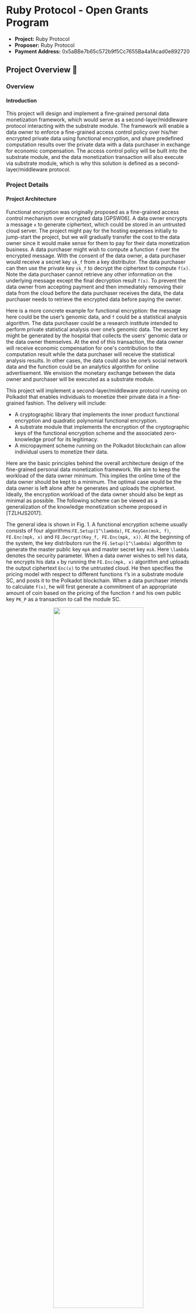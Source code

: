 # Ruby Protocol - Open Grants Program


* **Project:** Ruby Protocol
* **Proposer:** Ruby Protocol
* **Payment Address:** 0x5aBBe7b65c572b9f5Cc7655Ba4a1Acad0e892720

## Project Overview :page_facing_up:
### Overview
#### Introduction

This project will design and implement a fine-grained personal data monetization framework, which would serve as a second-layer/middleware protocol interacting with the substrate module. The framework will enable a data owner to enforce a fine-grained access control policy over his/her encrypted private data using functional encryption, and share predefined computation results over the private data with a data purchaser in exchange for economic compensation. The access control policy will be built into the substrate module, and the data monetization transaction will also execute via substrate module, which is why this solution is defined as a second-layer/middleware protocol.

### Project Details
#### Project Architecture

Functional encryption was originally proposed as a fine-grained access control mechanism over encrypted data [GPSW06]. A data owner encrypts a message `x` to generate ciphertext, which could be stored in an untrusted cloud server. The project might pay for the hosting expenses initially to jump-start the project, but we will gradually transfer the cost to the data owner since it would make sense for them to pay for their data monetization business. A data purchaser might wish to compute a function `f` over the encrypted message. With the consent of the data owner, a data purchaser would receive a secret key `sk_f` from a key distributor. The data purchaser can then use the private key `sk_f`  to decrypt the ciphertext to compute `f(x)`. Note the data purchaser cannot retrieve any other information on the underlying message except the final decryption result `f(x)`. To prevent the data owner from accepting payment and then immediately removing their data from the cloud before the data purchaser receives the data, the data purchaser needs to retrieve the encrypted data before paying the owner. 

Here is a more concrete example for functional encryption: the message here could be the user’s genomic data, and `f` could be a statistical analysis algorithm. The data purchaser could be a research institute intended to perform private statistical analysis over one’s genomic data. The secret key might be generated by the hospital that collects the users' genomic data or the data owner themselves. At the end of this transaction, the data owner will receive economic compensation for one's contribution to the computation result while the data purchaser will receive the statistical analysis results. In other cases, the data could also be one’s social network data and the function could be an analytics algorithm for online advertisement. We envision the monetary exchange between the data owner and purchaser will be executed as a substrate module.

This project will implement a second-layer/middleware protocol running on Polkadot that enables individuals to monetize their private data in a fine-grained fashion. The delivery will include:
* A cryptographic library that implements the inner product functional encryption and quadratic polynomial functional encryption.
* A substrate module that implements the encryption of the cryptographic keys of the functional encryption scheme and the associated zero-knowledge proof for its legitimacy.
* A micropayment scheme running on the Polkadot blockchain can allow individual users to monetize their data.

Here are the basic principles behind the overall architecture design of the fine-grained personal data monetization framework. We aim to keep the workload of the data owner minimum. This implies the online time of the data owner should be kept to a minimum. The optimal case would be the data owner is left alone after he generates and uploads the ciphertext. Ideally, the encryption workload of the data owner should also be kept as minimal as possible. The following scheme can be viewed as a generalization of the knowledge monetization scheme proposed in [TZLHJS2017]. 

The general idea is shown in Fig. 1. A functional encryption scheme usually consists of four algorithms:`FE.Setup(1^\lambda)`, `FE.KeyGen(msk, f)`, `FE.Enc(mpk, x)` and `FE.Decrypt(Key_f, FE.Enc(mpk, x))`. At the beginning of the system, the key distributors run the `FE.Setup(1^\lambda)` algorithm to generate the master public key `mpk` and master secret key `msk`. Here `\lambda` denotes the security parameter. When a data owner wishes to sell his data, he encrypts his data `x` by running the `FE.Enc(mpk, x)` algorithm and uploads the output ciphertext `Enc(x)` to the untrusted cloud. He then specifies the pricing model with respect to different functions `f`’s in a substrate module SC, and posts it to the Polkadot blockchain. When a data purchaser intends to calculate `f(x)`, he will first generate a commitment of an appropriate amount of coin based on the pricing of the function `f` and his own public key `PK_P` as a transaction to call the module SC. 

<div align='center'>
  <img src=https://user-images.githubusercontent.com/10559375/111019184-861b5b80-83f8-11eb-8cea-e15f1ef1d146.gif alt="" width="70%" />
 </div>

The substrate module should return a receipt to the data purchaser, who will in turn present it to the key distributor. The key distributor, after verifying the receipt and the respective coin commitment, runs the `FE.KeyGen(msk, f)` algorithm to generate the function key `Key_f` for the data purchaser. 

Simultaneously, the distributor will send SC the encryption of `Key_f` under the data purchaser’s public key `PK_P`, denoted as `Enc_(PK_P)(Key_f)` and an associated zero-knowledge proof proving `Key_f` is indeed a well-formed function key corresponding to `f`. SC with the inputs from both the key distributor and data purchaser is then verified by the Polkadot blockchain. Once the verification for both sides passes, meaning the amount of the committed coin is sufficient to pay for the decryption result `f(x)` and the gas fee, and the associated zero-knowledge proof is correct, the payment will be released to the data owner. The data purchaser can then download the ciphertext and decrypt `f(x)` by running the `FE.Decrypt(Key_f, FE.Enc(mpk, x))` algorithm. 

Note once the verification of SC is passed, SC will execute and payment is released to the data owner instantaneously. To ensure fairness towards the data purchaser, the data owner should provide verifiable evidence to prove his data source. `FE.Enc(x)` is accompanied by a certified signature `Sig_D(FE.Enc(x))` to prove the data is coming from the right source and thus the data quality can be guaranteed. Here D denotes the private key of the data source. The data source could charge an extra service fee from the data owner when the data owner first meets the data source (goes to the hospital and does the test in the genomic computation example) and decides to join the monetization program. We note even though the data source (the hospital in the genomic computation example) is the one that produces the data, it doesn't necessarily mean that it owns the patients' data. For instance, according to [this report](https://www.forbes.com/sites/forbestechcouncil/2018/04/23/who-really-owns-your-health-data/?sh=1499f91d6d62), some states in the US explicitly give patients ownership of their health data. In other words, only the patient can dictate how the data should be monetized. Although it might be tempting to let the data source be representative of the data owners and handle the monetization of their private data, it would both go against both the law and the ethos of the project, which is to put the control of one's data back in the hands of the owner. 

The design of the underlying functional encryption scheme, where the private key should correspond to the function chosen by the data purchaser. Since the encryption of the private key should be presented as evidence (as shown in Fig. 1) and verified on the blockchain, the private key should be of minimum size, preferably constant size. To keep the workload of both the data owner and key distributor minimal, the encryption time and key generation time should be as short as possible. 

There exist several functional encryption schemes with constant key size such as the one presented in [SC2017,CRH2015, RDGBP2019,B2017,MSHBM2019]. General predicate encryption allows the data owner to encrypt the raw data items tagged with various attributes, and a data purchaser to query different parts of the data repository using a function key corresponding to a predicate. Inner product predicate encryption [CGW2015] is a special kind of predicate encryption, where the data purchaser could retrieve the data records if the inner product of their attribute vector `y` and the predicate vector `x` specified by the data purchaser is equal to 0. For instance, the data purchaser could potentially ask for the data records corresponding to a conjunctive predicate such as “Age”AND“gender”AND“Income” from a personal data repository. One of the most efficient inner product encryption schemes [CGW2015] has a private key consisting of four elliptic curve group elements, and its key generation is dominated by four modular exponentiations. 

While the predicate encryption allows the data purchaser to retrieve different parts of a database based on a predefined predicate, a more general functional encryption allows the data purchaser to calculate an arbitrary function over the input `x`. This project will focus on a slightly narrow set of functional encryption schemes: inner product encryption and quadratic polynomial function encryption [MSHBM2019]. In an inner product encryption scheme, for encryption of a vector `x`, the data purchaser with a private key corresponding to another vector `y` will be able to compute the inner product between `x` and `y`. On the other hand, in a quadratic polynomial functional encryption scheme, the data owner will encrypt two vectors `v_1 \in \mathbb{Z}_n` and `v_2 \in \mathbb{Z}_n`, a data purchaser with a secret key corresponding to a matrix `H \in \mathbb{Z}^{n*n}` is allowed to decrypt the quadratic product of `x_1, x_2`, and `H`, i.e., `x_1^T\cdot H \cdot x_2`. Both inner product encryption and quadratic polynomial functional encryption can support sophisticated privacy-preserving machine learning tasks, such as classification [LCFS2017,SGP2018] and neural networks [RDGBP2019]. 

The benchmark results for various inner product encryption and quadratic polynomial function encryption schemes can be found in [MSHBM2019]. The private key of inner product encryption consists of one elliptic curve group element, which is of 256 bits under 128-bit level security. The key generation for a vector of 100 elements takes 0.4149s, and the encryption time for the data owner is around 0.2103s for a vector of the same size. The private key of quadratic polynomial functional encryption also only consists of one elliptic curve group element. The average key generation and encryption time for each coordinate of the message vector is 0.001s and 0.025s.

In terms of the accompanied zero-knowledge proof scheme, the statement of the zero-knowledge proof scheme should be to convince the verifier that the encrypted content is a well-formed function key with regards to a predefined function in the module. Since the verification of the zero-knowledge proof should be verified by the blockchain, we need to make sure the verification is efficient and the proof size is as small as possible. The candidate zero-knowledge proof scheme for this is zk-snark implementation such as [ZeroPool](https://github.com/zeropoolnetwork/zeropool-substrate), which is an implementation of Groth16 scheme. The proof generation time is comparatively short for the previously mentioned encryption schemes since the respective statement (determined by the key generation algorithm and the public key encryption) is quite simple.

According to the pricing model of data monetization, a report presented by OECD [RRS2013] classifies the existing practical pricing models of personal data into two major categories: based on market valuation and individual valuation. The approach based on individual valuation suffers from the defect that the individual valuation of the private data is extremely context-dependent and cannot be measured with precision and certainty. The market-valuation-based approach can be further divided into the following sub-categories: market cap per data record, market prices for data, cost of a data breach, and data prices in illegal markets. 

The approach based on market prices for data is particularly interesting given that data brokers usually publicly broadcast their asking prices for various personal data records. Our platform can easily aggregate and compare across various data brokers to use it as the proxy pricing model of the individual personal data record. One could further refine these data prices based on the queried function and adopt a fine-grained pricing approach used by DirectMail [MDJM2019]. They give an example where the base price per record is equal to $0.045 and the predicate-based price per record is equal to $0.0035 + $0 + $0.004 = $0.0075 (for example, calculated from the aforementioned conjunctive predicate). Thus, the total price per record for predicate encryption would be equal to $0.045 + $0.0075 = $0.0525. For the inner product encryption or quadratic polynomial function encryption, the price of the decryption result will exclude the base price of the record. 

This will be one of the pricing strategies we adopt in phase 1 and phase 2 of our project. In the later development of our project, we will explore more algorithmic pricing approaches such as Automated Market Maker’s (AMMs), where the platform estimates how much the data purchaser is willing to pay for data of different qualities and determines the concrete data pricing model. 

#### Team Interest

The Ruby Protocol team consists of seasoned engineers, cryptographers, data scientists and  cryptocurrency early adopters. Our team has a very deep understanding of data monetization and zero-knowledge algorithms. The expertise in cryptography has allowed us to deliver impressive results  The background of the team consists of both engineering and academic backgrounds. We believe that Decentralized Data (DeData) will be the next massive adoption market after Decentralized Finance (DeFi).

##### Substrate/Polkadot Integration

We will leverage the existing cryptographic library in the Polkadot ecosystem, such as [ZeroPool](https://github.com/zeropoolnetwork/zeropool-substrate) to build the underlying cryptographic library that implements the zero-knowledge proof for the legitimacy of the encrypted functional key. We will also integrate the existing inner product functional encryption and quadratic polynomial functional encryption with the Polkadot ecosystem. Furthermore, we will also build a substrate pallet that integrates the verification logic of the associated zero-knowledge proof and provide the necessary UI for the users to interact with all these algorithms and invoke the aforementioned cryptographic modules and the micropayment scheme.

##### Open API and SDK

The ultimate goal of Ruby Protocol is to provide an essential open API and SDK from a high-level perspective with the above tools, fully powering the data monetization framework on Polkadot, including:
* A cryptographic library that implements the inner product functional encryption and quadratic polynomial functional encryption. A substrate module that integrates the verification logic of the associated zero-knowledge proof for the legitimacy of the encrypted functional key.
* The client can trigger the aforementioned cryptographic modules and the micropayment scheme and the necessary UI to enable the users to interact with all these algorithms.

#### Ecosystem Fits
The existing internet economic model relies almost exclusively on the monetization of personal data. The recent scandals on the internet companies mishandling individual data such as Facebook’s Cambridge Analytica scandal have prompted many individuals to awaken to the fact that in the current internet economy they are the product and they need to regain control over their data. In fact, I would argue that the recently published privacy regulation such as GDPR or CCPA is the response to this urge. 

Polkadot could act as an indispensable role to remove the middleman of the internet economy. A second-layer fine-grained personal data monetization framework based on Polkadot would potentially move Polkadot beyond a decentralized financial platform and enable Polkadot to play a central role in the next-generation data economy. It would also enable Polkadot to gain a moral high ground by freeing billions of web users from the control of monopoly middleman companies. 

The following is the reason why a cross-chain platform such as Polkadot is a perfect platform to implement a decentralized and transparent data monetization mechanism: 
The monetary return of one single data monetization transaction tends to be small. The economic benefit to the data owner can only be noticeable when this type of micropayment happens frequently. However, the mental cost incurred by having to deal with frequent micropayment might render it undesirable. Substrate module as publicly verifiable, self-enforcing code could help amortize the mental cost. 

The substrate module will specify the types of computation the data purchaser is allowed to perform over the ciphertext. Since the same computation result could be of different values to different data purchasers, automatic payment based on substrate module could be used to enforce sophisticated pricing models to guarantee the maximum economic return for the data owner. 

A publicly verifiable substrate module would not only help with the transparent enforcement of various privacy regulations such as General data protection regulation (GDPR) or California consumer privacy act (CCPA) but also ensure the fairness of data monetization transactions without the involvement of any middleman [TZLHJS17]. This is in stark contrast with the opaque business model of the existing internet economy where giant internet companies absorb all the economic benefits of personal data monetization. Our framework will let individuals regain control of their private data. 

We all know the slogan “Data is the new oil”. According to alliedmarketresearch.com, the global data monetization market size was valued at $44869 in 2016, and is projected to reach at $370969 million by 2023, growing at a CAGR of 35.4% from 2017 to 2023. Even by capturing a small piece of this market, it would bring enormous economic benefits to the Polkadot ecosystem.

A second-layer fine-grained data monetization framework will also greatly expand the Polkadot community through attracting not only privacy-conscious users but also business partners hunger for high-quality data such as research institutes, hospitals, traditional financial institutes, etc. 

There are three relevant projects: the first one is perhaps the Enigma project, a privacy protocol that enables the creation of decentralized applications that guarantee privacy. The protocol Enigma bases on is secure multi-party computation (MPC). The second one, Insights Network is a data exchange based on combining blockchain technology, substrate module, and MPC. It is based on the EOS blockchain and a custom MPC system. The third one, NuCypher is a cryptographic infrastructure for privacy-preserving applications. Its main technology is threshold proxy re-encryption and fully homomorphic encryption. None of these second-layer protocols are built for the Polkadot ecosystem.

There are several different ways of implementing an MPC protocol: threshold homomorphic encryption, garbled circuit, and secret sharing. The general idea of MPC is to outsource private data (either in the form of secret shares or homomorphic encryption) to a few separate computing parties so that they can perform confidential computation over the encrypted data. Directly applying MPC to fine-grained personal data monetization is problematic in the sense that once the data is outsourced, the data owner does not exert any control over what type of computation can be performed by the computing party. In other words, individual privacy is now at the mercy of these computing parties, which is against the human-centric ethos of fine-grained personal data monetization, where the access control policy should be defined by the data owner and enforced by the algorithm.   On the other hand, functional encryption was specifically proposed and tailored for enforcing fine-grained access control over encrypted data. By allowing the data owner to define the access control policy, the owner has full control over what type of access the data purchaser can have over the encrypted personal data. The only decryption result the data purchaser will be able to retrieve is the predefined function evaluation. 

## Team :busts_in_silhouette:
### Team Members

* David Spade - Full-stack Software Engineer
* Kevin Hsu - Data Scientist
* Dylan Dewdney - Marketing Advisor
* Beni Issembert - Strategy Advisor

### Team Website

* http://rubyprotocol.com/

### Legal Structure
* Ruby Technology Ltd. is a company registered in the Cayman Islands.

### Team Experience
**David Spade**  
David Spade graduated from the University of Nottingham. He is a full-stack developer with 8 years of experience in software development. David also has deep knowledge in zero-knowledge algorithms and he is an expert in data science.

**Kevin Hsu**  
Kevin Hsu graduated from MSc in Computational Statistics and Machine Learning from UCL and was supervised by David Silver, the senior engineer of AlphaGO. He served as a data scientist in Credit Suisse, senior machine learning Engineer in WeCash. Prescient and consistent track-record in investment and has invested in over 160 blockchain projects around the world.

**Beni Issembert**  
Beni Issembert is a former Beam Privacy CMO, and currently works as Concordium CMO (a Proof-of-stake for businesses backed by IKEA, Volvo,and Geely). He has a Ph.D. in Philosophy of Sciences from John Hopkins and has been working in the digital world as an entrepreneur since 2005. Beni is a published author and respected thought leader in Blockchain, specifically within areas of privacy and identity.

**Dylan Dewdney**  
Dylan Dewdney is a longtime crypto enthusiast (2011). In 2017 he co-founded Harbour DAO, which became an open-standard set of tools for building governance structures and voting mechanisms on ERC-20. Later, as Chief Evangelist of Beam and Head of Growth for AdEx, he was a key part of their GTM and general growth strategies. Dylan is a respected peer among many different projects and areas of business.Dylan is also the project lead and CEO of DeData project Kylin Network.

### Team Code Repos
* https://github.com/Ruby-Protocol

### Team Linkedin Profiles
* www.linkedin.com/in/dylan-dewdney
* www.linkedin.com/in/beniissembert
* www.linkedin.com/in/yingkaixu

## Development Roadmap :nut_and_bolt:
### Overview
* **Total Estimated Duration:** 2 months
* **Full-time equivalent (FTE):** 3 FTE
* **Total Costs:** 30,000 DAI

#### Milestone 1 — Implement Cryptographic Modules
* **Estimated Duration:** 5 months
* **FTE:** 1
* **Costs:** 10K DAI

The main deliverable of this milestone includes: 
* A cryptographic library written in Rust that implements the inner product functional encryption and quadratic polynomial functional encryption. 

* A substrate pallet that integrates the verification logic of the associated zero-knowledge proof for the legitimacy of the encrypted functional key.

| **Number** | **Deliverable**                       | **Specification**                                            |
| ---------- | ------------------------------------- | ------------------------------------------------------------ |
| 0a.        | License                               | Apache License 2.0                                           |
| 0b. | Documentation | We will provide both inline documentation of the code and a basic tutorial that explains how a user can (for example) spin up one of our Substrate nodes. Once the node is up, it will be possible to send test transactions that will show how the new functionality works. |
| 0c. | Testing Guide | Core functions will be fully covered by unit tests to ensure functionality and robustness. In the guide, we will describe how to run these tests. | 
| 0d. | Article/Tutorial | We will publish a medium article that explains the functionality of the proposed cryptographic library and substrate pallet delivered in this milestone. 
| 1.         | Cryptographic modules  | We will implement the cryptographic modules including inner product functional encryption and quadratic polynomial functional encryption [MSHBM2019] and the associated zero-knowledge proof [ZeroPool]. The cryptographic modules will be written in Rust and modified from the [rust version](https://github.com/dev0x1/functional-encryption-schemes) of [CiFEr library](https://github.com/fentec-project/CiFEr). We will build privacy-preserving classification and neural networks based on these modules. We will also implement a substrate pallet that integrates the verification logic of the associated zero-knowledge proof for the legitimacy of the encrypted functional key. |
| 2.         | Benchmark | Perform unit tests on the individual algorithms to ensure their safety. Benchmark on the gas cost and throughput of the proposed module. |
| 3.         | Docker | We will provide a dockerfile to demonstrate the usage of our modules. |

#### Milestone 2 —— Client Implementation and Integration

* **Estimated Duration:** 1 month
* **FTE:** 2
* **Costs:** 20K DAI

The main deliverable of the milestone is the client that can trigger the aforementioned cryptographic modules and the micropayment scheme and the necessary UI to enable the users to interact with all these algorithms.

| **Number** | **Deliverable**                       | **Specification**                                            |
| ---------- | ------------------------------------- | ------------------------------------------------------------ |
| 0a.        | License                               | Apache License 2.0                                           |
| 0b. | Documentation | We will provide both inline documentation of the code and a basic tutorial that explains how a user can (for example) spin up one of our Substrate nodes. Once the node is up, it will be possible to send test transactions that will show how the new functionality works. |
| 0c. | Testing Guide | Core functions will be fully covered by unit tests to ensure functionality and robustness. In the guide, we will describe how to run these tests. | 
| 0d. | Article/Tutorial | We will publish a medium article that explains the functionality of the proposed client and UI delivered in this milestone.
| 1.         | Client modules        | We will implement the client to support the key distribution and decryption of the functional encryption scheme [MSHBM2019]. The client will also generate the transaction that can trigger the aforementioned cryptographic modules and the micropayment scheme [MDJM2019], such as the encrypted functional key and zero-knowledge proof. We will provide a basic UI to take inputs from the users for all these algorithms and receive the outputs. More specifically, the UI will enable the data owner to input the raw data to generate the signed ciphertext and upload it to the cloud server. The UI will also allow the data purchaser to retrieve the functional key from the key authority and the ciphertext from the cloud and then perform the decryption. The UI will also register a qualified data source and allow a data owner to join the data monetization program when he/she meets the data source and the data owners to request a signature from a registered source, which will then be verified on-chain. Finally, it will also allow these entities to interact with the substrate module with the inputs and outputs defined in our architecture. |
| 2.         | Benchmark | Perform unit tests on the individual algorithms to ensure their safety. Benchmark on the latency and usability of the proposed client functionalities. |
| 3.         | Docker  | We will provide a dockerfile to demonstrate the usage of our modules. |

### Community Engagement
* **Bounty Program for General Community:** We will reward users who contribute positively to community building and content creation through an Ambassador Program. The community management team will be available 24/7 to answer questions.
* **Incentive Program for Data Monetization:** After the main functions are completed, we will provide incentives for users to monetize their data on our platform. This is an encouragement for users to provide the data and purchase the data.
* **Parachain Loan Offering Campaign:** We may hold a Parachain Loan Offering and reward users for helping our auction with Ruby Protocol tokens.
* **Affiliated Program of Cryptographic Infrastructure:** It is proven effective for user growth and can be integrated into Ruby’s cryptographic infrastructure.

## Future Plans

We will hire at least 8-10 more devs in the next three months. Meanwhile, we will apply for the Substrate Builder's Program. After that, Ruby Protocol wants to become a parachain for the Polkadot network. We have some preparations for auction and we may design a community-wide LPO.

In phase 1, we will complete the implementation of cryptographic modules as a substrate pallet that integrates the verification logic of the associated zero-knowledge proof for the legitimacy of the encrypted functional key.

In phase 2, our goal is to deliver the micropayment scheme and enable the users to interact with all these algorithms in a working product.

Finally, our goal is to provide an essential open API and SDK from a high-level perspective with the above tools, fully powering the data monetization framework on Polkadot.

## Additional Information :heavy_plus_sign:
### Reference

[GPSW06] Goyal, V., Pandey, O., Sahai, A., & Waters, B. (2006, October). Attribute-based encryption for fine-grained access control of encrypted data. In Proceedings of the 13th ACM conference on Computer and communications security (pp. 89-98).

[GGGJKLZ14] Goldwasser, S., Gordon, S. D., Goyal, V., Jain, A., Katz, J., Liu, F. H., ... & Zhou, H. S. (2014, May). Multi-input functional encryption. In Annual International Conference on the Theory and Applications of Cryptographic Techniques (pp. 578-602). Springer, Berlin, Heidelberg.

[GKPVZ13] Goldwasser, S., Kalai, Y., Popa, R. A., Vaikuntanathan, V., & Zeldovich, N. (2013, June). Reusable garbled circuits and succinct functional encryption. In Proceedings of the forty-fifth annual ACM symposium on Theory of computing (pp. 555-564).

[ALS2016] Agrawal, S., Libert, B., Stehle, D.: Fully secure functional encryption for inner products, from standard assumptions. In: Annual International Cryptology Conference. pp. 333{362. Springer (2016).

[B2017] Bourse, F. (2017). Functional encryption for inner-product evaluations (Doctoral dissertation).

[B2018] Vitalik Buterin, 
https://ethresear.ch/t/on-chain-scaling-to-potentially-500-tx-sec-through-mass-tx-validation/3477,
2018.

[BCTV2013] Eli Ben-Sasson, Alessandro Chiesa, Eran Tromer, and Madars Virza. Succinct non-interactive zero knowledge for a von Neumann architecture. In Proceedings of the 23rd USENIX Security Symposium, Security '14. Available at http://eprint.iacr.org/2013/879.

[BMEB2016] Bataineh, A. S., Mizouni, R., El Barachi, M., & Bentahar, J. (2016, June). Monetizing Personal Data: A Two-Sided Market Approach. In ANT/SEIT (pp. 472-479).

[CGW2015] Chen, J., Gay, R., & Wee, H. (2015, April). Improved dual system ABE in prime-order groups via predicate encodings. In Annual International Conference on the Theory and Applications of Cryptographic Techniques (pp. 595-624). Springer, Berlin, Heidelberg.

[FVBG17] Fisch, B., Vinayagamurthy, D., Boneh, D., & Gorbunov, S. (2017, October). Iron: functional encryption using Intel SGX. In Proceedings of the 2017 ACM SIGSAC Conference on Computer and Communications Security (pp. 765-782).

[LCFS2017] Ligier, D., Carpov, S., Fontaine, C., & Sirdey, R. (2017, February). Privacy Preserving Data Classification using Inner-product Functional Encryption. In ICISSP (pp. 423-430).

[MDJM2019] Mehta, S., Dawande, M., Janakiraman, G., & Mookerjee, V. (2019). How to sell a dataset? pricing policies for data monetization. Pricing Policies for Data Monetization (August 1, 2019).

[MSHBM2019] Marc, T., Stopar, M., Hartman, J., Bizjak, M., & Modic, J. (2019, September). Privacy-Enhanced Machine Learning with Functional Encryption. In European Symposium on Research in Computer Security (pp. 3-21). Springer, Cham.

[PHGR2013] Parno, B., Howell, J., Gentry, C., & Raykova, M. (2013, May). Pinocchio: Nearly practical verifiable computation. In 2013 IEEE Symposium on Security and Privacy (pp. 238-252). IEEE.

[RDGBP2019] Ryffel, T., Dufour-Sans, E., Gay, R., Bach, F., & Pointcheval, D. (2019). Partially encrypted machine learning using functional encryption. arXiv preprint arXiv:1905.10214.

[RRS2013] Reimsbach-Kounatze, C., Reynolds, T., & Stryszowski, P. (2013). Exploring the economics of personal data-a survey of methodologies for measuring monetary value.

[SC2017] Agrawal, Shashank, and Melissa Chase. "Simplifying design and analysis of complex predicate encryption schemes." Annual International Conference on the Theory and Applications of Cryptographic Techniques. Springer, Cham, 2017.   [SGP2018] Sans, E.D., Gay, R., Pointcheval, D.: Reading in the dark: Classifying encrypted digits with functional encryption. IACR Cryptology ePrint Archive 2018, 206, (2018).

[TZLHJS2017] Florian Tramer, Fan Zhang, Huang Lin, Jean-Pierre Hubaux, Ari Juels, and Elaine Shi. ”Sealed-glass proofs: Using transparent enclaves to prove and sell knowledge.” In Security and Privacy (EuroS&P), 2017 IEEE European Symposium on, pp. 19-34. IEEE, 2017. 








